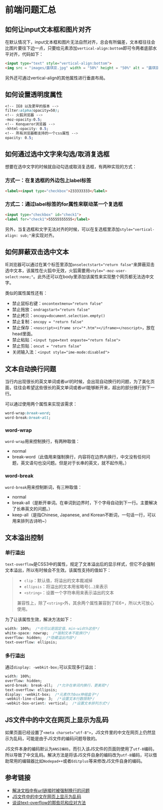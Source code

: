 # 前端问题汇总

## 如何让input文本框和图片对齐

在默认情况下，input文本框和图片无法自然对齐，总会有所偏差，文本框往往会比图片要往下边一点，只要给元素添加`vertical-align:bottom`即可令两者底部水平对齐，代码如下：
```html
<input type="text" style="vertical-align:bottom">
<img src = "images/露琪亚.jpg" width = "50%" height = "50%" alt = "露琪亚" title = "死神里的露琪亚"  style="vertical-align:bottom">
```
<!--more-->

另外还可通过vertical-align的其他属性进行垂直布局。

## 如何设置透明度属性

```css
<!-- IE8 以及更早的版本 -->
filter:alpha(opacity=50);   
<!-- 火狐浏览器 -->
-moz-opacity:0.5;   
<!-- Konqueror浏览器 -->
-khtml-opacity: 0.5;   
<!-- 所有浏览器都支持的一个css属性 -->
opacity: 0.5;
```

## 如何通过选中文字来勾选/取消复选框

想要在选中文字的时候就自动勾选或取消复选框，有两种实现的方式：

### 方式一：在复选框的外边包上label标签

```html
<label><input type="checkbox">233333333</label>
```

### 方式二：通过label标签的for属性来联动某一个复选框

```html
<input type="checkbox" id="check1">
<label for="check1">55555555555</label>
```

另外，当复选框和文字无法对齐的时候，可以在复选框里添加`style="vertical-align: sub;"`来实现对齐。

## 如何屏蔽双击选中文本

IE浏览器可以通过在某个标签里添加`onselectstart="return false"`来屏蔽双击选中文本，该属性在火狐中无效，火狐需要用`style="-moz-user-select:none;"`。此外还可以在body里添加该属性来实现整个网页都无法选中文字。

类似的属性属性还有：

* 禁止鼠标右键：`oncontextmenu="return false"`
* 禁止拖放：`ondragstart="return false"`
* 禁止拷贝：`oncopy=document.selection.empty()`
* 禁止复制：`oncopy = "return false"`
* 禁止保存：`<noscript><iframe src="*.htm"></iframe></noscript>`，放在head里面。
* 禁止粘贴：`<input type=text onpaste="return false">`
* 禁止剪贴：`oncut = "return false"`
* 关闭输入法：`<input style="ime-mode:disabled">`

## 文本自动换行问题

当行内出现很长的英文单词或者url的时候，会出现自动换行的问题，为了美化页面，往往会希望这些很长的英文单词或者url能够断开来，超出的部分换行到下一行。

可以通过使用两个属性来实现该需求：

```css
word-wrap:break-word;
word-break:break-all;
```

### word-wrap

`word-wrap`用来控制换行，有两种取值：
* normal 
* break-word（此值用来强制换行，内容将在边界内换行，中文没有任何问题，英文语句也没问题。但是对于长串的英文，就不起作用。）

### word-break

`word-break`用来控制断词，有三种取值：
* normal
* break-all（是断开单词。在单词到边界时，下个字母自动到下一行。主要解决了长串英文的问题。）
* keep-all（是指Chinese, Japanese, and Korean不断词，一句话一行，可以用来排列古诗哟~）

## 文本溢出控制

### 单行溢出

`text-overflow`是CSS3中的属性，规定了文本溢出后的显示样式，但它不会强制文本溢出，所以有时候会不生效。该属性支持的值如下：

>* `clip`：默认值，将溢出的文本裁减掉
>* `ellipsis`：将溢出的文本用省略号(...)来表示
>* `<string>`：设置一个字符串用来表示溢出的文本
>
>兼容性上，除了`<string>`外，其余两个属性兼容到了IE6+，所以大可放心使用。

为了让该属性生效，解决方法如下：
```css
width: 100%;  /*也可以是固定值、min-width这些*/
white-space: nowrap;  /*强制文本不能换行*/
overflow: hidden;  /*隐藏溢出内容*/
text-overflow: ellipsis;
```

### 多行溢出

通过`display: -webkit-box;`可以实现多行溢出：
```css
width: 100%;
overflow: hidden;
word-break: break-all;  /*允许在单词内换行，更美观*/
text-overflow: ellipsis;
display: -webkit-box;  /*元素作为box伸缩盒子*/
-webkit-line-clamp: 3;  /*设置文本行数限制*/
-webkit-box-orient: vertical;  /*设置文本排列方式*/
```

## JS文件中的中文在网页上显示为乱码

如果页面已经设置了`<meta charset="utf-8">`，JS文件里的中文在网页上仍然显示为乱码，可能是由于JS文件的编码问题导致的。

JS文件本身的编码默认为`ANSI编码`，而引入该JS文件的页面则使用了`utf-8`编码，所以导致了中文乱码。解决方法是将该JS文件自身的编码改为`utf-8`编码，可以借助常用的编辑器比如`Nodepad++`或者`Editplus`等来修改JS文件自身的编码。

## 参考链接

* [解决文档中有url链接时被强制换行的问题](https://blog.csdn.net/u011565547/article/details/77198026)
* [JS文件中的中文在网页上显示为乱码](https://www.cnblogs.com/sharpest/p/7675856.html)
* [谈谈text-overflow的那些坑和应对方法](https://www.cnblogs.com/ichenchao/articles/11168836.html)